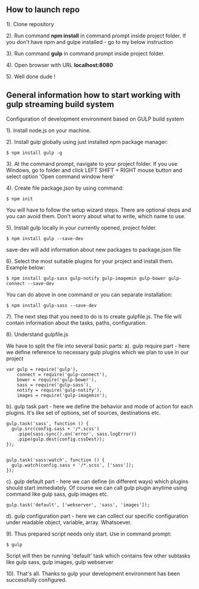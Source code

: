## How to launch repo

1). Clone repository

2). Run command **npm install** in command prompt inside project folder. If you don't have npm and gulpe installed - go to my below instruction

3). Run command **gulp** in command prompt inside project folder.

4). Open browser with URL **localhost:8080**

5). Well done dude ! 


## General information how to start working with gulp streaming build system
Configuration of development environment based on GULP build system

1). Install node.js on your machine.


2). Install gulp globally using just installed npm package manager:
```
$ npm install gulp -g
```


3). At the command prompt, navigate to your project folder. If you use Windows, go to folder and click LEFT SHIFT + RIGHT mouse button and select option 'Open command window here'


4). Create file package.json by using command:
```
$ npm init
```
You will have to follow the setup wizard steps. There are optional steps and you can avoid them. Don't worry about what to write, which name to use.


5). Install gulp locally in your currently opened, project folder.
```
$ npm install gulp --save-dev
```
save-dev will add information about new packages to package.json file


6). Select the most suitable plugins for your project and install them. Example below:
```
$ npm install gulp-sass gulp-notify gulp-imagemin gulp-bower gulp-connect --save-dev
```
You can do above in one command or you can separate installation:
```
$ npm install gulp-sass --save-dev
```


7). The next step that you need to do is to create gulpfile.js. The file will contain information about the tasks, paths, configuration.


8). Understand gulpfile.js 

We have to split the file into several basic parts:
a). gulp require part - here we define reference to necessary gulp plugins which we plan to use in our project
```
var gulp = require('gulp'),
	connect = require('gulp-connect'), 
	bower = require('gulp-bower'),
	sass = require('gulp-sass'),
	notify = require('gulp-notify'),
	images = require('gulp-imagemin');
```

b). gulp task part - here we define the behavior and mode of action for each plugins. It's like set of options, set of sources, destinations etc.
```
gulp.task('sass', function () {
  gulp.src(config.sass + '/*.scss')
    .pipe(sass.sync().on('error', sass.logError))
    .pipe(gulp.dest(config.cssDest));
});

 
gulp.task('sass:watch', function () {
  gulp.watch(config.sass + '/*.scss', ['sass']);
});
```

c). gulp default part - here we can define (in different ways) which plugins should start immediately. Of course we can call gulp plugin anytime using command like gulp sass, gulp images etc.
```
gulp.task('default', ['webserver', 'sass', 'images']);
```

d). gulp configuration part - here we can collect our specific configuration under readable object, variable, array. Whatsoever.


9). Thus prepared script needs only start. Use in command prompt:
```
$ gulp
```
Script will then be running 'default' task which contains few other subtasks like gulp sass, gulp images, gulp webserver


10). That's all. Thanks to gulp your development environment has been successfully configured. 
